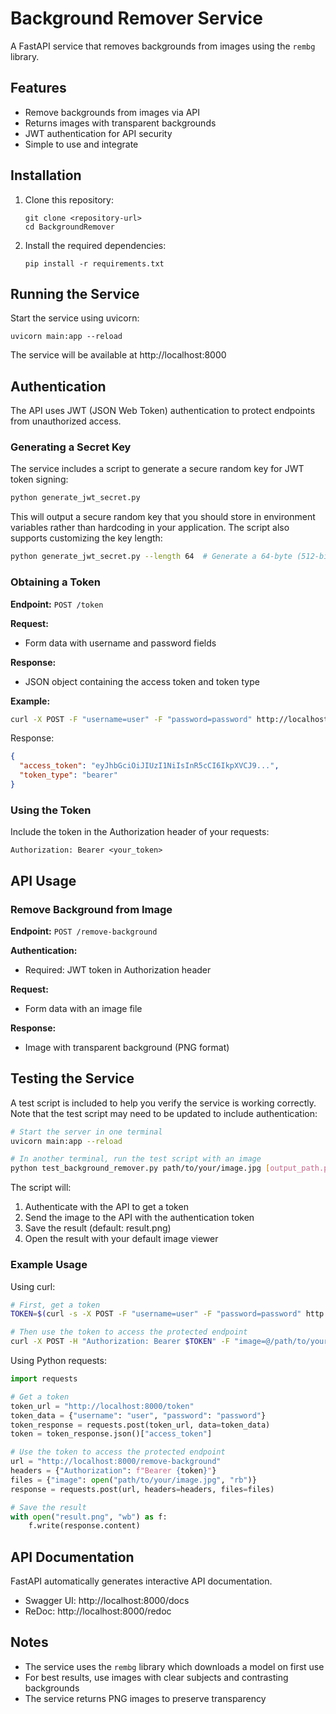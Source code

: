# Background Remover Service

A FastAPI service that removes backgrounds from images using the `rembg` library.

## Features

- Remove backgrounds from images via API
- Returns images with transparent backgrounds
- JWT authentication for API security
- Simple to use and integrate

## Installation

1. Clone this repository:
   ```
   git clone <repository-url>
   cd BackgroundRemover
   ```

2. Install the required dependencies:
   ```
   pip install -r requirements.txt
   ```

## Running the Service

Start the service using uvicorn:

```
uvicorn main:app --reload
```

The service will be available at http://localhost:8000

## Authentication

The API uses JWT (JSON Web Token) authentication to protect endpoints from unauthorized access.

### Generating a Secret Key

The service includes a script to generate a secure random key for JWT token signing:

```bash
python generate_jwt_secret.py
```

This will output a secure random key that you should store in environment variables rather than hardcoding in your application. The script also supports customizing the key length:

```bash
python generate_jwt_secret.py --length 64  # Generate a 64-byte (512-bit) key
```

### Obtaining a Token

**Endpoint:** `POST /token`

**Request:**
- Form data with username and password fields

**Response:**
- JSON object containing the access token and token type

**Example:**
```bash
curl -X POST -F "username=user" -F "password=password" http://localhost:8000/token
```

Response:
```json
{
  "access_token": "eyJhbGciOiJIUzI1NiIsInR5cCI6IkpXVCJ9...",
  "token_type": "bearer"
}
```

### Using the Token

Include the token in the Authorization header of your requests:
```
Authorization: Bearer <your_token>
```

## API Usage

### Remove Background from Image

**Endpoint:** `POST /remove-background`

**Authentication:**
- Required: JWT token in Authorization header

**Request:**
- Form data with an image file

**Response:**
- Image with transparent background (PNG format)

## Testing the Service

A test script is included to help you verify the service is working correctly. Note that the test script may need to be updated to include authentication:

```bash
# Start the server in one terminal
uvicorn main:app --reload

# In another terminal, run the test script with an image
python test_background_remover.py path/to/your/image.jpg [output_path.png]
```

The script will:
1. Authenticate with the API to get a token
2. Send the image to the API with the authentication token
3. Save the result (default: result.png)
4. Open the result with your default image viewer

### Example Usage

Using curl:
```bash
# First, get a token
TOKEN=$(curl -s -X POST -F "username=user" -F "password=password" http://localhost:8000/token | jq -r '.access_token')

# Then use the token to access the protected endpoint
curl -X POST -H "Authorization: Bearer $TOKEN" -F "image=@/path/to/your/image.jpg" http://localhost:8000/remove-background --output result.png
```

Using Python requests:
```python
import requests

# Get a token
token_url = "http://localhost:8000/token"
token_data = {"username": "user", "password": "password"}
token_response = requests.post(token_url, data=token_data)
token = token_response.json()["access_token"]

# Use the token to access the protected endpoint
url = "http://localhost:8000/remove-background"
headers = {"Authorization": f"Bearer {token}"}
files = {"image": open("path/to/your/image.jpg", "rb")}
response = requests.post(url, headers=headers, files=files)

# Save the result
with open("result.png", "wb") as f:
    f.write(response.content)
```

## API Documentation

FastAPI automatically generates interactive API documentation.
- Swagger UI: http://localhost:8000/docs
- ReDoc: http://localhost:8000/redoc

## Notes

- The service uses the `rembg` library which downloads a model on first use
- For best results, use images with clear subjects and contrasting backgrounds
- The service returns PNG images to preserve transparency
